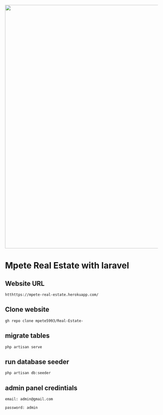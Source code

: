 <p align="center"><a href="https://fierce-ocean-26969.herokuapp.com/" target="_blank"><img src="https://fierce-ocean-26969.herokuapp.com//Images/20210601_122816.gif" width="800"></a></p>

# Mpete Real Estate with laravel

## Website URL

```
htthttps://mpete-real-estate.herokuapp.com/
```

## Clone website

```
gh repo clone mpete5993/Real-Estate-
```

## migrate tables

```
php artisan serve
```

## run database seeder

```
php artisan db:seeder
```

## admin panel credintials

```
email: admin@gmail.com
```

```
password: admin
```
